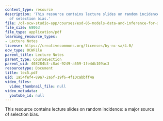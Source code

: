 ```yaml
---
content_type: resource
description: 'This resource contains lecture slides on random incidence: a major source
  of selection bias.'
file: /ol-ocw-studio-app/courses/esd-86-models-data-and-inference-for-socio-technical-systems-spring-2007/1a54fef489a72a6f19f64f10cabbff4a_lec5.pdf
file_size: 68063
file_type: application/pdf
learning_resource_types:
- Lecture Notes
license: https://creativecommons.org/licenses/by-nc-sa/4.0/
ocw_type: OCWFile
parent_title: Lecture Notes
parent_type: CourseSection
parent_uid: 408284b3-c8ad-9249-a559-1fe4db109ac3
resourcetype: Document
title: lec5.pdf
uid: 1a54fef4-89a7-2a6f-19f6-4f10cabbff4a
video_files:
  video_thumbnail_file: null
video_metadata:
  youtube_id: null
---
```

This resource contains lecture slides on random incidence: a major source of selection bias.